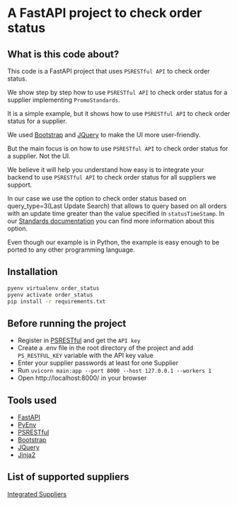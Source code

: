 # A FastAPI project to check order status

## What is this code about?

This code is a FastAPI project that uses `PSRESTful API` to check order status.

We show step by step how to use `PSRESTful API` to check order status for a supplier implementing `PromoStandards`.

It is a simple example, but it shows how to use `PSRESTful API` to check order status for a supplier.

We used [Bootstrap](https://getbootstrap.com/) and [JQuery](https://jquery.com/) to make the UI more user-friendly.

But the main focus is on how to use `PSRESTful API` to check order status for a supplier. Not the UI.

We believe it will help you understand how easy is to integrate your backend to use `PSRESTful API` to check order 
status for all suppliers we support.

In our case we use the option to check order status based on query_type=3(Last Update Search) that allows to query 
based on all orders with an update time greater than the value specified in `statusTimeStamp`. In our 
[Standards documentation](https://docs.psrestful.com/standards/) you can find more information about this option.

Even though our example is in Python, the example is easy enough to be ported to any other programming language.

## Installation

```bash
pyenv virtualenv order_status
pyenv activate order_status
pip install -r requirements.txt
```

## Before running the project

- Register in [PSRESTful](https://psrestful.com) and get the `API key`
- Create a .env file in the root directory of the project and add `PS_RESTFUL_KEY` variable with the API key value
- Enter your supplier passwords at least for one Supplier 
- Run `uvicorn main:app --port 8000 --host 127.0.0.1 --workers 1`
- Open http://localhost:8000/ in your browser

## Tools used

- [FastAPI](https://fastapi.tiangolo.com/)
- [PyEnv](https://github.com/pyenv/pyenv)
- [PSRESTful](https://psrestful.com)
- [Bootstrap](https://getbootstrap.com/)
- [JQuery](https://jquery.com/)
- [Jinja2](https://jinja.palletsprojects.com/en/2.11.x/)

## List of supported suppliers

[Integrated Suppliers](https://psrestful.com/integrated-suppliers/)
